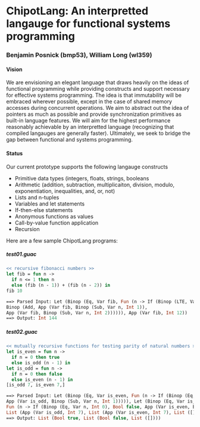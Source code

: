 # ChipotLang: An interpretted langauge for functional systems programming
### Benjamin Posnick (bmp53), William Long (wl359)

#### Vision
We are envisioning an elegant language that draws heavily on the ideas of functional programming while providing constructs and support necessary for effective systems programming. The idea is that immutability will be embraced wherever possible, except in the case of shared memory accesses during concurrent operations. We aim to abstract out the idea of pointers as much as possible and provide synchronization primitives as built-in language features. We will aim for the highest performance reasonably achievable by an interpretted language (recognizing that compiled langauges are generally faster). Ultimately, we seek to bridge the gap between functional and systems programming.

#### Status
Our current prototype supports the following langauge constructs
- Primitive data types (integers, floats, strings, booleans
- Arithmetic (addition, subtraction, multiplicaiton, division, modulo, exponentiation, inequalities, and, or, not)
- Lists and n-tuples
- Variables and let statements
- If-then-else statements
- Anonymous functions as values
- Call-by-value function application
- Recursion

Here are a few sample ChipotLang programs:
##### test01.guac
```ocaml
<< recursive fibonacci numbers >>
let fib = fun n ->
  if n <= 1 then n
  else (fib (n - 1)) + (fib (n - 2)) in
fib 10

==> Parsed Input: Let (Binop (Eq, Var fib, Fun (n -> If (Binop (LTE, Var n, Int 1), Var n,
Binop (Add, App (Var fib, Binop (Sub, Var n, Int 1)),
App (Var fib, Binop (Sub, Var n, Int 2)))))), App (Var fib, Int 12))
==> Output: Int 144
```

##### test02.guac
```ocaml
<< mutually recursive functions for testing parity of natural numbers >>
let is_even = fun n ->
  if n = 0 then true
  else is_odd (n - 1) in
let is_odd = fun n ->
  if n = 0 then false
  else is_even (n - 1) in
[is_odd 7, is_even 7,]

==> Parsed Input: Let (Binop (Eq, Var is_even, Fun (n -> If (Binop (Eq, Var n, Int 0), Bool true,
App (Var is_odd, Binop (Sub, Var n, Int 1))))), Let (Binop (Eq, Var is_odd,
Fun (n -> If (Binop (Eq, Var n, Int 0), Bool false, App (Var is_even, Binop (Sub, Var n, Int 1))))),
List (App (Var is_odd, Int 7), List (App (Var is_even, Int 7), List ([])))))
==> Output: List (Bool true, List (Bool false, List ([])))
```
